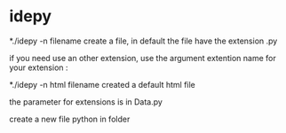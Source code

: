 # idepy

*./idepy -n filename
create a file, in default the file have the extension .py

if you need use an other extension, use the argument extention name for
your extension :

*./idepy -n html filename
created a default html file

the parameter for extensions is in Data.py

create a new file python in folder